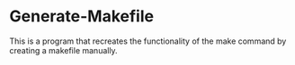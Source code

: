 # Generate-Makefile
This is a program that recreates the functionality of the make command by creating a makefile manually.
